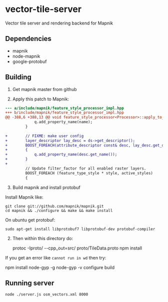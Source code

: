 vector-tile-server
==================

Vector tile server and rendering backend for Mapnik


## Dependencies

* mapnik
* node-mapnik
* google-protobuf


## Building

1) Get mapnik master from github

2) Apply this patch to Mapnik:

```diff
--- a/include/mapnik/feature_style_processor_impl.hpp
+++ b/include/mapnik/feature_style_processor_impl.hpp
@@ -388,6 +388,13 @@ void feature_style_processor<Processor>::apply_to_layer(layer const& lay, Proces
             q.add_property_name(name);
         }
 
+        // FIXME: make user config
+        layer_descriptor lay_desc = ds->get_descriptor();
+        BOOST_FOREACH(attribute_descriptor const& desc, lay_desc.get_descriptors())
+        {
+            q.add_property_name(desc.get_name());
+        }
+
         // Update filter_factor for all enabled raster layers.
         BOOST_FOREACH (feature_type_style * style, active_styles)
         {
```

3) Build mapnik and install protobuf

Install Mapnik like:

    git clone git://github.com/mapnik/mapnik.git
    cd mapnik && ./configure && make && make install

On ubuntu get protobuf:

    sudo apt-get install libprotobuf7 libprotobuf-dev protobuf-compiler
    
2) Then within this directory do:

    protoc -Iproto/ --cpp_out=src/ proto/TileData.proto
    npm install


If you get an error like `cannot run in wd` then try:

   npm install node-gyp -g
   node-gyp -v configure build


## Running server

```bash
node ./server.js osm_vectors.xml 8000
```
